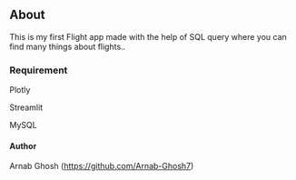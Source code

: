 ## About

This is my first Flight app made with the help of SQL query where you can find many things about flights..


### Requirement

Plotly

Streamlit

MySQL

#### Author

Arnab Ghosh (https://github.com/Arnab-Ghosh7)
